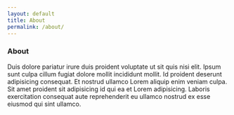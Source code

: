 ```yaml
---
layout: default
title: About
permalink: /about/
---
```


### About

Duis dolore pariatur irure duis proident voluptate ut sit quis nisi elit. Ipsum sunt culpa cillum fugiat dolore mollit incididunt mollit. Id proident deserunt adipisicing consequat. Et nostrud ullamco Lorem aliquip enim veniam culpa. Sit amet proident sit adipisicing id qui ea et Lorem adipisicing. Laboris exercitation consequat aute reprehenderit eu ullamco nostrud ex esse eiusmod qui sint ullamco.